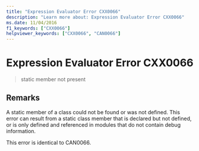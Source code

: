 ```yaml
---
title: "Expression Evaluator Error CXX0066"
description: "Learn more about: Expression Evaluator Error CXX0066"
ms.date: 11/04/2016
f1_keywords: ["CXX0066"]
helpviewer_keywords: ["CXX0066", "CAN0066"]
---
```

# Expression Evaluator Error CXX0066

> static member not present

## Remarks

A static member of a class could not be found or was not defined. This error can result from a static class member that is declared but not defined, or is only defined and referenced in modules that do not contain debug information.

This error is identical to CAN0066.
